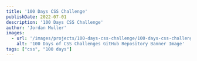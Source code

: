 ```yaml
---
title: '100 Days CSS Challenge'
publishDate: 2022-07-01
description: '100 Days CSS Challenge'
author: 'Jordan Muller'
images:
  - url: '/images/projects/100-days-css-challenge/100-days-css-challenge-repo.png'
    alt: '100 Days of CSS Challenges GitHub Repository Banner Image'
tags: ["css", "100 days"]
---
```


